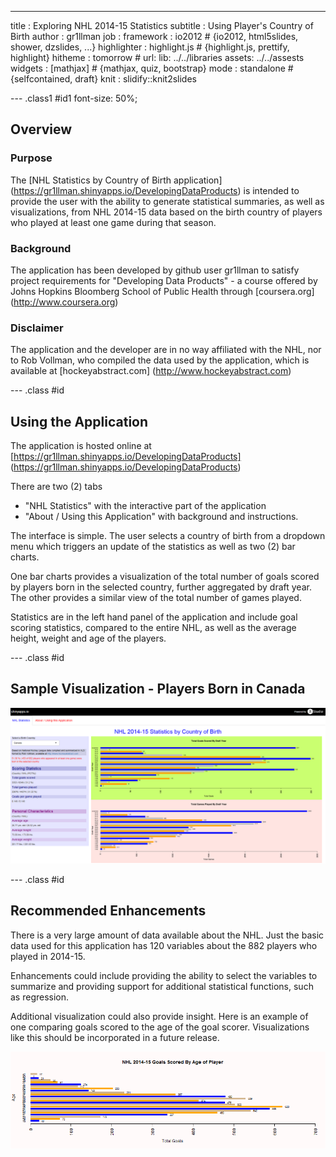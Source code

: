 --- 
title       : Exploring NHL 2014-15 Statistics
subtitle    : Using Player's Country of Birth
author      : gr1llman
job         : 
framework   : io2012        # {io2012, html5slides, shower, dzslides, ...}
highlighter : highlight.js  # {highlight.js, prettify, highlight}
hitheme     : tomorrow      # 
url:
        lib: ../../libraries
        assets: ../../assests
widgets     : [mathjax]            # {mathjax, quiz, bootstrap}
mode        : standalone # {selfcontained, draft}
knit        : slidify::knit2slides

--- .class1 #id1 font-size: 50%;

## Overview

### Purpose

The [NHL Statistics by Country of Birth application] (https://gr1llman.shinyapps.io/DevelopingDataProducts) is intended to provide the user with the ability to generate statistical summaries, as well as visualizations, from NHL 2014-15 data based on the birth country of players who played at least one game during that season.

### Background

The application has been developed by github user gr1llman to satisfy project requirements for "Developing Data Products" - a course offered by Johns Hopkins Bloomberg School of Public Health through [coursera.org] (http://www.coursera.org)


### Disclaimer

The application and the developer are in no way affiliated with the NHL, nor to Rob Vollman, who compiled the data used by the application, which is available at [hockeyabstract.com] (http://www.hockeyabstract.com)


--- .class #id

## Using the Application

The application is hosted online at [https://gr1llman.shinyapps.io/DevelopingDataProducts] (https://gr1llman.shinyapps.io/DevelopingDataProducts)

There are two (2) tabs
- "NHL Statistics" with the interactive part of the application
- "About / Using this Application" with background and instructions.

The interface is simple.  The user selects a country of birth from a dropdown menu which triggers an update of the statistics as well as two (2) bar charts.

One bar charts provides a visualization of the total number of goals scored by players born in the selected country, further aggregated by draft year.  The other provides a similar view of the total number of games played.

Statistics are in the left hand panel of the application and include goal scoring statistics, compared to the entire NHL, as well as the average height, weight and age of the players.

--- .class #id 

## Sample Visualization - Players Born in Canada

![width](Sample.png)

--- .class #id 

## Recommended Enhancements


There is a very large amount of data available about the NHL.  Just the basic data used for this application has 120 variables about the 882 players who played in 2014-15.

Enhancements could include providing the ability to select the variables to summarize and providing support for additional statistical functions, such as regression.

Additional visualization could also provide insight.  Here is an example of one comparing goals scored to the age of the goal scorer.  Visualizations like this should be incorporated in a future release.

![plot of chunk figure_1](assets/fig/figure_1-1.png) 



